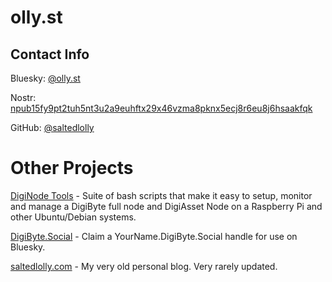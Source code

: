 # olly.st

## Contact Info

Bluesky: [@olly.st](https://bsky.app/profile/olly.st)

Nostr: [npub15fy9pt2tuh5nt3u2a9euhftx29x46vzma8pknx5ecj8r6eu8j6hsaakfqk](nostr://npub15fy9pt2tuh5nt3u2a9euhftx29x46vzma8pknx5ecj8r6eu8j6hsaakfqk)

GitHub: [@saltedlolly](https://github.com/saltedlolly)

# Other Projects

[DigiNode Tools](https://diginode.tools) - Suite of bash scripts that make it easy to setup, monitor and manage a DigiByte full node and DigiAsset Node on a Raspberry Pi and other Ubuntu/Debian systems.

[DigiByte.Social](https://digibyte.social) - Claim a YourName.DigiByte.Social handle for use on Bluesky.

[saltedlolly.com](https://saltedlolly.com) - My very old personal blog. Very rarely updated.
